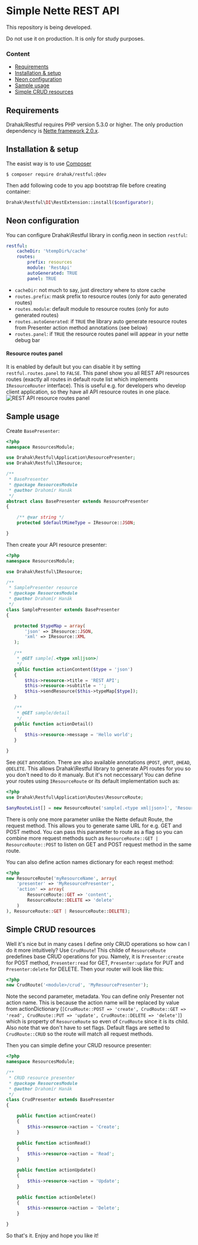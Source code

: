 Simple Nette REST API
=====================
This repository is being developed.

Do not use it on production. It is only for study purposes.

### Content
- [Requirements](#requirements)
- [Installation & setup](#installation--setup)
- [Neon configuration](#neon-configuration)
- [Sample usage](#sample-usage)
- [Simple CRUD resources](#simple-crud-resources)

Requirements
------------
Drahak/Restful requires PHP version 5.3.0 or higher. The only production dependency is [Nette framework 2.0.x](http://www.nette.org).

Installation & setup
--------------------
The easist way is to use [Composer](http://doc.nette.org/en/composer)

	$ composer require drahak/restful:@dev

Then add following code to you app bootstrap file before creating container:

```php
Drahak\Restful\DI\RestExtension::install($configurator);
```

Neon configuration
------------------
You can configure Drahak\Restful library in config.neon in section `restful`:

```yaml
restful:
	cacheDir: '%tempDir%/cache'
	routes:
		prefix: resources
		module: 'RestApi'
		autoGenerated: TRUE
		panel: TRUE
```

- `cacheDir`: not much to say, just directory where to store cache
- `routes.prefix`: mask prefix to resource routes (only for auto generated routes)
- `routes.module`: default module to resource routes (only for auto generated routes)
- `routes.autoGenerated`: if `TRUE` the library auto generate resource routes from Presenter action method annotations (see below)
- `routes.panel`: if `TRUE` the resource routes panel will appear in your nette debug bar

#### Resource routes panel
It is enabled by default but you can disable it by setting `restful.routes.panel` to `FALSE`. This panel show you all REST API resources routes (exactly all routes in default route list which implements `IResourceRouter` interface). This is useful e.g. for developers who develop client application, so they have all API resource routes in one place.
![REST API resource routes panel](http://files.drahak.eu/restful-routes-panel.png "REST API resource routes panel")

Sample usage
------------

Create `BasePresenter`:

```php
<?php
namespace ResourcesModule;

use Drahak\Restful\Application\ResourcePresenter;
use Drahak\Restful\IResource;

/**
 * BasePresenter
 * @package ResourcesModule
 * @author Drahomír Hanák
 */
abstract class BasePresenter extends ResourcePresenter
{

    /** @var string */
    protected $defaultMimeType = IResource::JSON;

}
```

Then create your API resource presenter:

```php
<?php
namespace ResourcesModule;

use Drahak\Restful\IResource;

/**
 * SamplePresenter resource
 * @package ResourcesModule
 * @author Drahomír Hanák
 */
class SamplePresenter extends BasePresenter
{

   protected $typeMap = array(
       'json' => IResource::JSON,
       'xml' => IResource::XML
   );

   /**
    * @GET sample[.<type xml|json>]
    */
   public function actionContent($type = 'json')
   {
       $this->resource->title = 'REST API';
       $this->resource->subtitle = '';
       $this->sendResource($this->typeMap[$type]);
   }

   /**
    * @GET sample/detail
    */
   public function actionDetail()
   {
       $this->resource->message = 'Hello world';
   }

}
```

See `@GET` annotation. There are also available annotations `@POST`, `@PUT`, `@HEAD`, `@DELETE`. This allows Drahak\Restful library to generate API routes for you so you don't need to do it manualy. But it's not neccessary! You can define your routes using `IResourceRoute` or its default implementation such as:

```php
<?php
use Drahak\Restful\Application\Routes\ResourceRoute;

$anyRouteList[] = new ResourceRoute('sample[.<type xml|json>]', 'Resources:Sample:content', ResourceRoute::GET);
```

There is only one more parameter unlike the Nette default Route, the request method. This allows you to generate same URL for e.g. GET and POST method. You can pass this parameter to route as a flag so you can combine more request methods such as `ResourceRoute::GET | ResourceRoute::POST` to listen on GET and POST request method in the same route.

You can also define action names dictionary for each reqest method:

```php
<?php
new ResourceRoute('myResourceName', array(
    'presenter' => 'MyResourcePresenter',
    'action' => array(
        ResourceRoute::GET => 'content',
        ResourceRoute::DELETE => 'delete'
    )
), ResourceRoute::GET | ResourceRoute::DELETE);
```

Simple CRUD resources
---------------------
Well it's nice but in many cases I define only CRUD operations so how can I do it more intuitively? Use `CrudRoute`! This childe of `ResourceRoute` predefines base CRUD operations for you. Namely, it is `Presenter:create` for POST method, `Presenter:read` for GET, `Presenter:update` for PUT and `Presenter:delete` for DELETE. Then your router will look like this:

```php
<?php
new CrudRoute('<module>/crud', 'MyResourcePresenter');
```
Note the second parameter, metadata. You can define only Presenter not action name. This is because the action name will be replaced by value from actionDictionary (`[CrudRoute::POST => 'create', CrudRoute::GET => 'read', CrudRoute::PUT => 'update', CrudRoute::DELETE => 'delete']`) which is property of `ResourceRoute` so even of `CrudRoute` since it is its child. Also note that we don't have to set flags. Default flags are setted to `CrudRoute::CRUD` so the route will match all request methods.

Then you can simple define your CRUD resource presenter:

```php
<?php
namespace ResourcesModule;

/**
 * CRUD resource presenter
 * @package ResourcesModule
 * @author Drahomír Hanák
 */
class CrudPresenter extends BasePresenter
{

    public function actionCreate()
    {
        $this->resource->action = 'Create';
    }

    public function actionRead()
    {
        $this->resource->action = 'Read';
    }

    public function actionUpdate()
    {
        $this->resource->action = 'Update';
    }

    public function actionDelete()
    {
        $this->resource->action = 'Delete';
    }

}
```

So that's it. Enjoy and hope you like it!